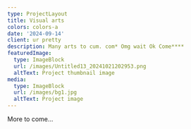```yaml
---
type: ProjectLayout
title: Visual arts
colors: colors-a
date: '2024-09-14'
client: ur pretty
description: Many arts to cum. com* Omg wait Ok Come****
featuredImage:
  type: ImageBlock
  url: /images/Untitled13_20241021202953.png
  altText: Project thumbnail image
media:
  type: ImageBlock
  url: /images/bg1.jpg
  altText: Project image
---
```

More to come...
